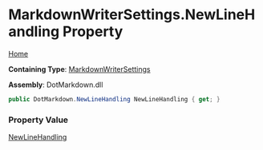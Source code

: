 # MarkdownWriterSettings\.NewLineHandling Property

[Home](../../../README.md)

**Containing Type**: [MarkdownWriterSettings](../README.md)

**Assembly**: DotMarkdown\.dll

```csharp
public DotMarkdown.NewLineHandling NewLineHandling { get; }
```

### Property Value

[NewLineHandling](../../NewLineHandling/README.md)

